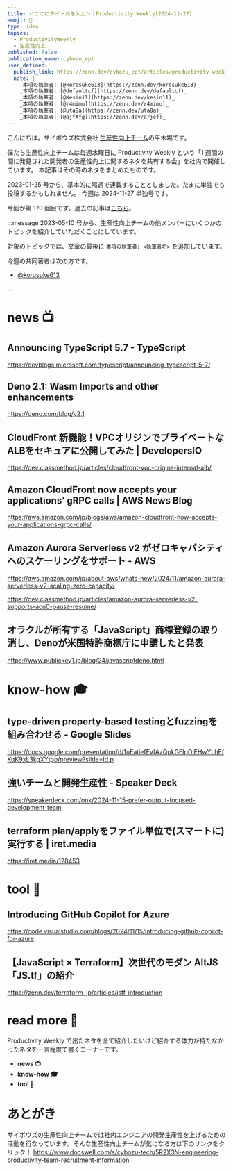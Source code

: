```yaml
---
title: ＜ここにタイトルを入力＞｜Productivity Weekly(2024-11-27)
emoji: 🔮
type: idea
topics:
  - ProductivityWeekly
  - 生産性向上
published: false
publication_name: cybozu_ept
user_defined:
  publish_link: https://zenn.dev/cybozu_ept/articles/productivity-weekly-20241127
  note: |
    _本項の執筆者: [@korosuke613](https://zenn.dev/korosuke613)_
    _本項の執筆者: [@defaultcf](https://zenn.dev/defaultcf)_
    _本項の執筆者: [@Kesin11](https://zenn.dev/kesin11)_
    _本項の執筆者: [@r4mimu](https://zenn.dev/r4mimu)_
    _本項の執筆者: [@uta8a](https://zenn.dev/uta8a)_
    _本項の執筆者: [@ajfAfg](https://zenn.dev/arjef)_
---
```


こんにちは。サイボウズ株式会社 [生産性向上チーム](https://www.docswell.com/s/cybozu-tech/5R2X3N-engineering-productivity-team-recruitment-information)の平木場です。

僕たち生産性向上チームは毎週水曜日に Productivity Weekly という「1 週間の間に発見された開発者の生産性向上に関するネタを共有する会」を社内で開催しています。
本記事はその時のネタをまとめたものです。


2023-01-25 号から、基本的に隔週で連載することとしました。たまに単独でも投稿するかもしれません。
今週は 2024-11-27 単独号です。

今回が第 170 回目です。過去の記事は[こちら](https://zenn.dev/topics/productivityweekly?order=latest)。

:::message
2023-05-10 号から、生産性向上チームの他メンバーにいくつかのトピックを紹介していただくことにしています。

対象のトピックでは、文章の最後に `本項の執筆者: <執筆者名>` を追加しています。

今週の共同著者は次の方です。
- [@korosuke613](https://zenn.dev/korosuke613)
<!-- - [@defaultcf](https://zenn.dev/defaultcf) -->
<!-- - [@Kesin11](https://zenn.dev/kesin11) -->
<!-- - [@r4mimu](https://zenn.dev/r4mimu) -->
<!-- - [@uta8a](https://zenn.dev/uta8a) -->
<!-- - [@ajfAfg](https://zenn.dev/arjef) -->

:::

# news 📺

## Announcing TypeScript 5.7 - TypeScript
https://devblogs.microsoft.com/typescript/announcing-typescript-5-7/

## Deno 2.1: Wasm Imports and other enhancements
https://deno.com/blog/v2.1

## CloudFront 新機能！VPCオリジンでプライベートなALBをセキュアに公開してみた | DevelopersIO
https://dev.classmethod.jp/articles/cloudfront-vpc-origins-internal-alb/

## Amazon CloudFront now accepts your applications’ gRPC calls | AWS News Blog 
https://aws.amazon.com/jp/blogs/aws/amazon-cloudfront-now-accepts-your-applications-grpc-calls/

## Amazon Aurora Serverless v2 がゼロキャパシティへのスケーリングをサポート - AWS
https://aws.amazon.com/jp/about-aws/whats-new/2024/11/amazon-aurora-serverless-v2-scaling-zero-capacity/

https://dev.classmethod.jp/articles/amazon-aurora-serverless-v2-supports-acu0-pause-resume/

## オラクルが所有する「JavaScript」商標登録の取り消し、Denoが米国特許商標庁に申請したと発表
https://www.publickey1.jp/blog/24/javascriptdeno.html

# know-how 🎓

## type-driven property-based testingとfuzzingを組み合わせる - Google Slides
https://docs.google.com/presentation/d/1uEatiefEvfAzQpkGElpOlEHwYLhFfKqK9xL3kgXYtpo/preview?slide=id.p

## 強いチームと開発生産性 - Speaker Deck
https://speakerdeck.com/onk/2024-11-15-prefer-output-focused-development-team

## terraform plan/applyをファイル単位で(スマートに)実行する | iret.media
https://iret.media/128453

# tool 🔨

## Introducing GitHub Copilot for Azure
https://code.visualstudio.com/blogs/2024/11/15/introducing-github-copilot-for-azure

## 【JavaScript × Terraform】次世代のモダン AltJS「JS.tf」の紹介
https://zenn.dev/terraform_jp/articles/jstf-introduction

# read more 🍘
Productivity Weekly で出たネタを全て紹介したいけど紹介する体力が持たなかったネタを一言程度で書くコーナーです。

- **news 📺**
- **know-how 🎓**
- **tool 🔨**

# あとがき


サイボウズの生産性向上チームでは社内エンジニアの開発生産性を上げるための活動を行なっています。そんな生産性向上チームが気になる方は下のリンクをクリック！
https://www.docswell.com/s/cybozu-tech/5R2X3N-engineering-productivity-team-recruitment-information

<!-- :::message すみません、今週もおまけはお休みです...:::-->

<!-- ## omake 🃏: -->
<!-- 今週のおまけです。-->
